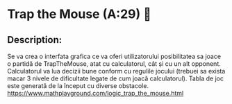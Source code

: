 # Trap the Mouse (A:29) :mouse2:
## Description:
Se va crea o interfata grafica ce va oferi utilizatorului posibilitatea sa joace o partidă de
TrapTheMouse, atat cu calculatorul, cât și cu un alt opponent. Calculatorul va lua decizii bune
conform cu regulile jocului (trebuei sa exista macar 3 nivele de dificultate legate de cum joacă
calculatorul). Tabla de joc este generată de la început cu diverse obstacole.
https://www.mathplayground.com/logic_trap_the_mouse.html
